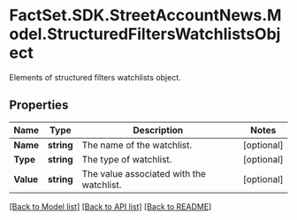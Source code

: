 # FactSet.SDK.StreetAccountNews.Model.StructuredFiltersWatchlistsObject
Elements of structured filters watchlists object.

## Properties

Name | Type | Description | Notes
------------ | ------------- | ------------- | -------------
**Name** | **string** | The name of the watchlist. | [optional] 
**Type** | **string** | The type of watchlist. | [optional] 
**Value** | **string** | The value associated with the watchlist. | [optional] 

[[Back to Model list]](../README.md#documentation-for-models) [[Back to API list]](../README.md#documentation-for-api-endpoints) [[Back to README]](../README.md)

